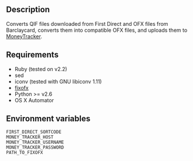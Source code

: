 ## Description

Converts QIF files downloaded from First Direct and OFX files from Barclaycard, converts them into compatible OFX files, and uploads them to [MoneyTracker](https://github.com/chrisroos/money-tracker).

## Requirements

* Ruby (tested on v2.2)
* sed
* iconv (tested with GNU libiconv 1.11)
* [fixofx](https://github.com/wesabe/fixofx)
 * Python >= v2.6
* OS X Automator

## Environment variables

    FIRST_DIRECT_SORTCODE
    MONEY_TRACKER_HOST
    MONEY_TRACKER_USERNAME
    MONEY_TRACKER_PASSWORD
    PATH_TO_FIXOFX
